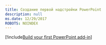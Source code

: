 ```yaml
---
title: Создание первой надстройки PowerPoint
description: null
ms.date: 12/29/2017
ROBOTS: NOINDEX
---
```


[!include[Build your first PowerPoint add-in](../includes/file-get-started-powerpoint.md)]